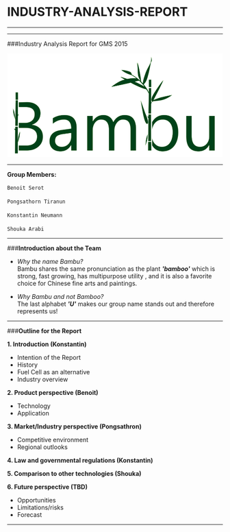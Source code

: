 # INDUSTRY-ANALYSIS-REPORT

___
___

###Industry Analysis Report for GMS 2015

![Bambu Logo](https://github.com/BambuGMS/Industry-Analysis-Report/blob/master/Project/Resources/Logo%20slimm.png)

___
**Group Members:**

    Benoit Serot

    Pongsathorn Tiranun

    Konstantin Neumann

    Shouka Arabi


___

###**Introduction about the Team**

- _Why the name Bambu?_  
	Bambu shares the same pronunciation as the plant **_'bamboo'_** which is strong, fast growing,  has multipurpose utility , and it is also a favorite choice for Chinese fine arts and paintings.

- _Why Bambu and not Bamboo?_  
	The last alphabet **_'U'_** makes our group name stands out and therefore represents us!

___

###**Outline for the Report**

**1. Introduction (Konstantin)**
* Intention of the Report  
* History
* Fuel Cell as an alternative
* Industry overview

**2. Product perspective (Benoit)**
* Technology
* Application  

**3. Market/Industry perspective (Pongsathron)**
* Competitive environment
* Regional outlooks  

**4. Law and governmental regulations (Konstantin)**  

**5. Comparison to other technologies (Shouka)**

**6. Future perspective (TBD)**
* Opportunities
* Limitations/risks
* Forecast

___

